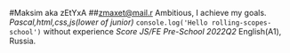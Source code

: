 #Maksim aka zEtYxA
##zmaxet@mail.r
Ambitious, I achieve my goals.
*Pascal,html,css,js(lower of junior)*
```console.log('Hello rolling-scopes-school')```
without experience
_Score JS/FE Pre-School 2022Q2_
English(A1), Russia.